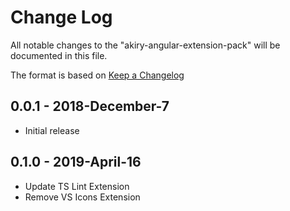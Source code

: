# Change Log
All notable changes to the "akiry-angular-extension-pack" will be documented in this file.

The format is based on [Keep a Changelog](http://keepachangelog.com/en/1.0.0/)

## 0.0.1 - 2018-December-7
- Initial release

## 0.1.0 - 2019-April-16
- Update TS Lint Extension
- Remove VS Icons Extension
